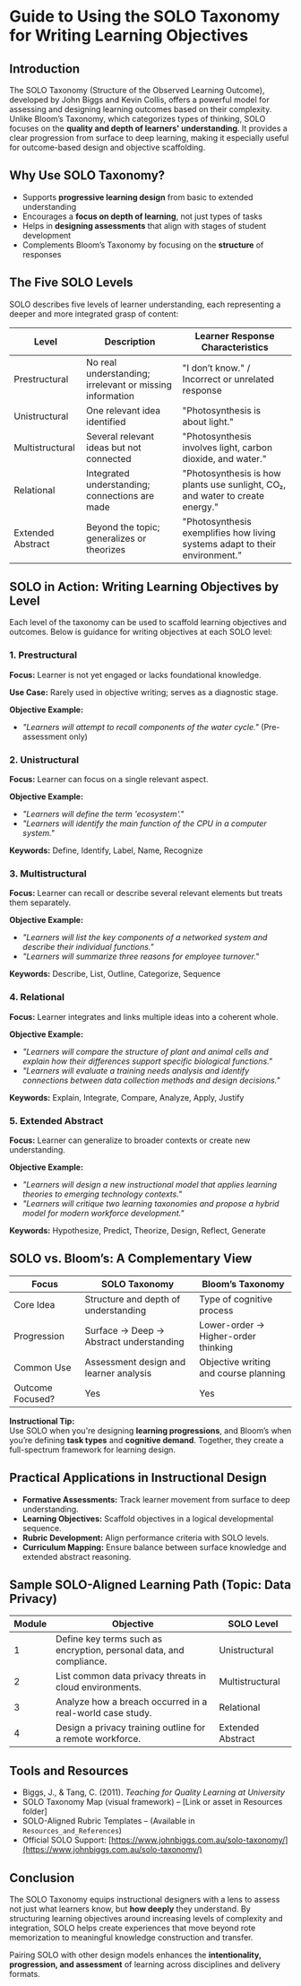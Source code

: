 # Guide to Using the SOLO Taxonomy for Writing Learning Objectives

## Introduction

The SOLO Taxonomy (Structure of the Observed Learning Outcome), developed by John Biggs and Kevin Collis, offers a powerful model for assessing and designing learning outcomes based on their complexity. Unlike Bloom’s Taxonomy, which categorizes types of thinking, SOLO focuses on the **quality and depth of learners' understanding**. It provides a clear progression from surface to deep learning, making it especially useful for outcome-based design and objective scaffolding.

## Why Use SOLO Taxonomy?

- Supports **progressive learning design** from basic to extended understanding
- Encourages a **focus on depth of learning**, not just types of tasks
- Helps in **designing assessments** that align with stages of student development
- Complements Bloom’s Taxonomy by focusing on the **structure** of responses

## The Five SOLO Levels

SOLO describes five levels of learner understanding, each representing a deeper and more integrated grasp of content:

| Level             | Description                                                 | Learner Response Characteristics                      |
|------------------|-------------------------------------------------------------|--------------------------------------------------------|
| Prestructural     | No real understanding; irrelevant or missing information    | "I don’t know." / Incorrect or unrelated response      |
| Unistructural      | One relevant idea identified                                | "Photosynthesis is about light."                      |
| Multistructural    | Several relevant ideas but not connected                   | "Photosynthesis involves light, carbon dioxide, and water." |
| Relational         | Integrated understanding; connections are made             | "Photosynthesis is how plants use sunlight, CO₂, and water to create energy." |
| Extended Abstract  | Beyond the topic; generalizes or theorizes                | "Photosynthesis exemplifies how living systems adapt to their environment." |

## SOLO in Action: Writing Learning Objectives by Level

Each level of the taxonomy can be used to scaffold learning objectives and outcomes. Below is guidance for writing objectives at each SOLO level:

### 1. **Prestructural**
**Focus:** Learner is not yet engaged or lacks foundational knowledge.

**Use Case:** Rarely used in objective writing; serves as a diagnostic stage.

**Objective Example:**  
- *"Learners will attempt to recall components of the water cycle."* (Pre-assessment only)

### 2. **Unistructural**
**Focus:** Learner can focus on a single relevant aspect.

**Objective Example:**  
- *"Learners will define the term 'ecosystem'."*  
- *"Learners will identify the main function of the CPU in a computer system."*

**Keywords:** Define, Identify, Label, Name, Recognize

### 3. **Multistructural**
**Focus:** Learner can recall or describe several relevant elements but treats them separately.

**Objective Example:**  
- *"Learners will list the key components of a networked system and describe their individual functions."*  
- *"Learners will summarize three reasons for employee turnover."*

**Keywords:** Describe, List, Outline, Categorize, Sequence

### 4. **Relational**
**Focus:** Learner integrates and links multiple ideas into a coherent whole.

**Objective Example:**  
- *"Learners will compare the structure of plant and animal cells and explain how their differences support specific biological functions."*  
- *"Learners will evaluate a training needs analysis and identify connections between data collection methods and design decisions."*

**Keywords:** Explain, Integrate, Compare, Analyze, Apply, Justify

### 5. **Extended Abstract**
**Focus:** Learner can generalize to broader contexts or create new understanding.

**Objective Example:**  
- *"Learners will design a new instructional model that applies learning theories to emerging technology contexts."*  
- *"Learners will critique two learning taxonomies and propose a hybrid model for modern workforce development."*

**Keywords:** Hypothesize, Predict, Theorize, Design, Reflect, Generate

## SOLO vs. Bloom’s: A Complementary View

| Focus                | SOLO Taxonomy                           | Bloom’s Taxonomy                        |
|---------------------|------------------------------------------|-----------------------------------------|
| Core Idea           | Structure and depth of understanding     | Type of cognitive process               |
| Progression         | Surface → Deep → Abstract understanding  | Lower-order → Higher-order thinking     |
| Common Use          | Assessment design and learner analysis   | Objective writing and course planning   |
| Outcome Focused?    | Yes                                       | Yes                                     |

**Instructional Tip:**  
Use SOLO when you're designing **learning progressions**, and Bloom’s when you’re defining **task types** and **cognitive demand**. Together, they create a full-spectrum framework for learning design.

## Practical Applications in Instructional Design

- **Formative Assessments:** Track learner movement from surface to deep understanding.
- **Learning Objectives:** Scaffold objectives in a logical developmental sequence.
- **Rubric Development:** Align performance criteria with SOLO levels.
- **Curriculum Mapping:** Ensure balance between surface knowledge and extended abstract reasoning.

## Sample SOLO-Aligned Learning Path (Topic: Data Privacy)

| Module | Objective                                                                 | SOLO Level         |
|--------|---------------------------------------------------------------------------|--------------------|
| 1      | Define key terms such as encryption, personal data, and compliance.       | Unistructural       |
| 2      | List common data privacy threats in cloud environments.                   | Multistructural     |
| 3      | Analyze how a breach occurred in a real-world case study.                 | Relational          |
| 4      | Design a privacy training outline for a remote workforce.                 | Extended Abstract   |

## Tools and Resources

- Biggs, J., & Tang, C. (2011). *Teaching for Quality Learning at University*
- SOLO Taxonomy Map (visual framework) – [Link or asset in Resources folder]
- SOLO-Aligned Rubric Templates – (Available in `Resources_and_References`)
- Official SOLO Support: [https://www.johnbiggs.com.au/solo-taxonomy/](https://www.johnbiggs.com.au/solo-taxonomy/)

## Conclusion

The SOLO Taxonomy equips instructional designers with a lens to assess not just what learners know, but **how deeply** they understand. By structuring learning objectives around increasing levels of complexity and integration, SOLO helps create experiences that move beyond rote memorization to meaningful knowledge construction and transfer.

Pairing SOLO with other design models enhances the **intentionality, progression, and assessment** of learning across disciplines and delivery formats.
